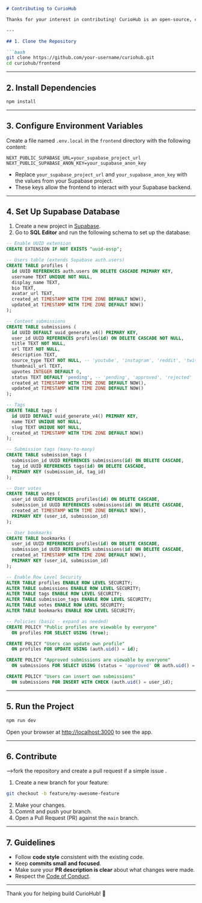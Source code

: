 
````markdown
# Contributing to CurioHub

Thanks for your interest in contributing! CurioHub is an open-source, community-curated discovery platform. This guide will help you set up the project locally and get started with development.

---

## 1. Clone the Repository

```bash
git clone https://github.com/your-username/curiohub.git
cd curiohub/frontend
````

---

## 2. Install Dependencies

```bash
npm install
```

---

## 3. Configure Environment Variables

Create a file named `.env.local` in the `frontend` directory with the following content:

```env
NEXT_PUBLIC_SUPABASE_URL=your_supabase_project_url
NEXT_PUBLIC_SUPABASE_ANON_KEY=your_supabase_anon_key
```

* Replace `your_supabase_project_url` and `your_supabase_anon_key` with the values from your Supabase project.
* These keys allow the frontend to interact with your Supabase backend.

---

## 4. Set Up Supabase Database

1. Create a new project in [Supabase](https://supabase.com/).
2. Go to **SQL Editor** and run the following schema to set up the database:

```sql
-- Enable UUID extension
CREATE EXTENSION IF NOT EXISTS "uuid-ossp";

-- Users table (extends Supabase auth.users)
CREATE TABLE profiles (
  id UUID REFERENCES auth.users ON DELETE CASCADE PRIMARY KEY,
  username TEXT UNIQUE NOT NULL,
  display_name TEXT,
  bio TEXT,
  avatar_url TEXT,
  created_at TIMESTAMP WITH TIME ZONE DEFAULT NOW(),
  updated_at TIMESTAMP WITH TIME ZONE DEFAULT NOW()
);

-- Content submissions
CREATE TABLE submissions (
  id UUID DEFAULT uuid_generate_v4() PRIMARY KEY,
  user_id UUID REFERENCES profiles(id) ON DELETE CASCADE NOT NULL,
  title TEXT NOT NULL,
  url TEXT NOT NULL,
  description TEXT,
  source_type TEXT NOT NULL, -- 'youtube', 'instagram', 'reddit', 'twitter', 'article'
  thumbnail_url TEXT,
  upvotes INTEGER DEFAULT 0,
  status TEXT DEFAULT 'pending', -- 'pending', 'approved', 'rejected'
  created_at TIMESTAMP WITH TIME ZONE DEFAULT NOW(),
  updated_at TIMESTAMP WITH TIME ZONE DEFAULT NOW()
);

-- Tags
CREATE TABLE tags (
  id UUID DEFAULT uuid_generate_v4() PRIMARY KEY,
  name TEXT UNIQUE NOT NULL,
  slug TEXT UNIQUE NOT NULL,
  created_at TIMESTAMP WITH TIME ZONE DEFAULT NOW()
);

-- Submission tags (many-to-many)
CREATE TABLE submission_tags (
  submission_id UUID REFERENCES submissions(id) ON DELETE CASCADE,
  tag_id UUID REFERENCES tags(id) ON DELETE CASCADE,
  PRIMARY KEY (submission_id, tag_id)
);

-- User votes
CREATE TABLE votes (
  user_id UUID REFERENCES profiles(id) ON DELETE CASCADE,
  submission_id UUID REFERENCES submissions(id) ON DELETE CASCADE,
  created_at TIMESTAMP WITH TIME ZONE DEFAULT NOW(),
  PRIMARY KEY (user_id, submission_id)
);

-- User bookmarks
CREATE TABLE bookmarks (
  user_id UUID REFERENCES profiles(id) ON DELETE CASCADE,
  submission_id UUID REFERENCES submissions(id) ON DELETE CASCADE,
  created_at TIMESTAMP WITH TIME ZONE DEFAULT NOW(),
  PRIMARY KEY (user_id, submission_id)
);

-- Enable Row Level Security
ALTER TABLE profiles ENABLE ROW LEVEL SECURITY;
ALTER TABLE submissions ENABLE ROW LEVEL SECURITY;
ALTER TABLE tags ENABLE ROW LEVEL SECURITY;
ALTER TABLE submission_tags ENABLE ROW LEVEL SECURITY;
ALTER TABLE votes ENABLE ROW LEVEL SECURITY;
ALTER TABLE bookmarks ENABLE ROW LEVEL SECURITY;

-- Policies (basic - expand as needed)
CREATE POLICY "Public profiles are viewable by everyone" 
  ON profiles FOR SELECT USING (true);

CREATE POLICY "Users can update own profile" 
  ON profiles FOR UPDATE USING (auth.uid() = id);

CREATE POLICY "Approved submissions are viewable by everyone" 
  ON submissions FOR SELECT USING (status = 'approved' OR auth.uid() = user_id);

CREATE POLICY "Users can insert own submissions" 
  ON submissions FOR INSERT WITH CHECK (auth.uid() = user_id);
```

---

## 5. Run the Project

```bash
npm run dev
```

Open your browser at [http://localhost:3000](http://localhost:3000) to see the app.

---

## 6. Contribute

-->fork the repository and create a pull request if a simple issue .

1. Create a new branch for your feature:

```bash
git checkout -b feature/my-awesome-feature
```

2. Make your changes.
3. Commit and push your branch.
4. Open a Pull Request (PR) against the `main` branch.

---

## 7. Guidelines

* Follow **code style** consistent with the existing code.
* Keep **commits small and focused**.
* Make sure your **PR description is clear** about what changes were made.
* Respect the [Code of Conduct](CODE_OF_CONDUCT.md).

---

Thank you for helping build CurioHub! 🚀

```

